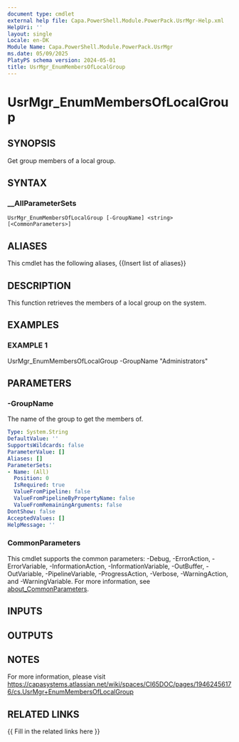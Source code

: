```yaml
---
document type: cmdlet
external help file: Capa.PowerShell.Module.PowerPack.UsrMgr-Help.xml
HelpUri: ''
layout: single
Locale: en-DK
Module Name: Capa.PowerShell.Module.PowerPack.UsrMgr
ms.date: 05/09/2025
PlatyPS schema version: 2024-05-01
title: UsrMgr_EnumMembersOfLocalGroup
---
```


# UsrMgr_EnumMembersOfLocalGroup

## SYNOPSIS

Get group members of a local group.

## SYNTAX

### __AllParameterSets

```
UsrMgr_EnumMembersOfLocalGroup [-GroupName] <string> [<CommonParameters>]
```

## ALIASES

This cmdlet has the following aliases,
  {{Insert list of aliases}}

## DESCRIPTION

This function retrieves the members of a local group on the system.

## EXAMPLES

### EXAMPLE 1

UsrMgr_EnumMembersOfLocalGroup -GroupName "Administrators"

## PARAMETERS

### -GroupName

The name of the group to get the members of.

```yaml
Type: System.String
DefaultValue: ''
SupportsWildcards: false
ParameterValue: []
Aliases: []
ParameterSets:
- Name: (All)
  Position: 0
  IsRequired: true
  ValueFromPipeline: false
  ValueFromPipelineByPropertyName: false
  ValueFromRemainingArguments: false
DontShow: false
AcceptedValues: []
HelpMessage: ''
```

### CommonParameters

This cmdlet supports the common parameters: -Debug, -ErrorAction, -ErrorVariable,
-InformationAction, -InformationVariable, -OutBuffer, -OutVariable, -PipelineVariable,
-ProgressAction, -Verbose, -WarningAction, and -WarningVariable. For more information, see
[about_CommonParameters](https://go.microsoft.com/fwlink/?LinkID=113216).

## INPUTS

## OUTPUTS

## NOTES

For more information, please visit https://capasystems.atlassian.net/wiki/spaces/CI65DOC/pages/19462456176/cs.UsrMgr+EnumMembersOfLocalGroup


## RELATED LINKS

{{ Fill in the related links here }}

